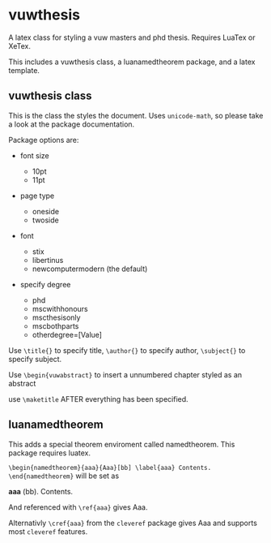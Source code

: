 # vuwthesis
A latex class for styling a vuw masters and phd thesis. Requires LuaTex or XeTex.

This includes a vuwthesis class, a luanamedtheorem package, and a latex template.

## vuwthesis class
This is the class the styles the document. Uses `unicode-math`, so please take a look at the package documentation.

Package options are:

* font size
  * 10pt
  * 11pt

* page type
  * oneside
  * twoside

* font
  * stix
  * libertinus
  * newcomputermodern (the default)

* specify degree
  * phd
  * mscwithhonours
  * mscthesisonly
  * mscbothparts
  * otherdegree=[Value]
  
 Use `\title{}` to specify title,
     `\author{}` to specify author,
     `\subject{}` to specify subject.

 Use `\begin{vuwabstract}` to insert a unnumbered chapter styled as an abstract

 use `\maketitle` AFTER everything has been specified.
 
 ## luanamedtheorem
 This adds a special theorem enviroment called namedtheorem. This package requires luatex. 
 
 `\begin{namedtheorem}{aaa}{Aaa}[bb] \label{aaa}
 Contents.
 \end{namedtheorem}` will be set as 
 
 **aaa** (bb). Contents.
 
 And referenced with `\ref{aaa}` gives Aaa.
 
 Alternativly `\cref{aaa}` from the `cleveref` package gives Aaa and supports most `cleveref` features.
